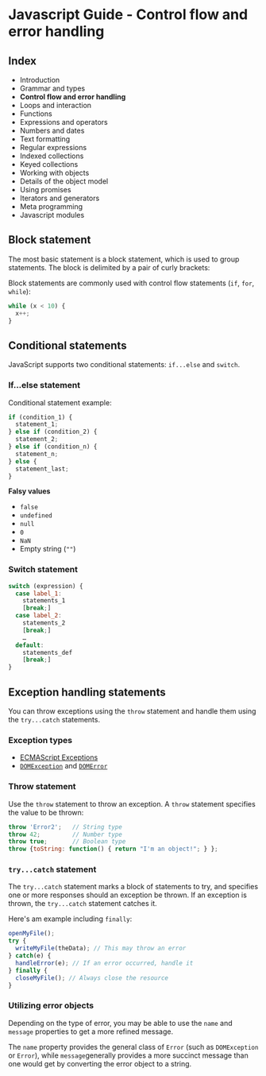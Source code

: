 # Javascript Guide - Control flow and error handling

## Index

- Introduction
- Grammar and types
- **Control flow and error handling**
- Loops and interaction
- Functions
- Expressions and operators
- Numbers and dates
- Text formatting
- Regular expressions
- Indexed collections
- Keyed collections
- Working with objects
- Details of the object model
- Using promises
- Iterators and generators
- Meta programming
- Javascript modules

## Block statement

The most basic statement is a block statement, which is used to group statements. The block is delimited by a pair of curly brackets:

Block statements are commonly used with control flow statements (`if`, `for`, `while`):

```javascript
while (x < 10) {
  x++;
}
```

## Conditional statements

JavaScript supports two conditional statements: `if...else` and `switch`.

### If...else statement

Conditional statement example:

```javascript
if (condition_1) {
  statement_1;
} else if (condition_2) {
  statement_2;
} else if (condition_n) {
  statement_n;
} else {
  statement_last;
} 
```

**Falsy values**

- `false`
- `undefined`
- `null`
- `0`
- `NaN`
- Empty string (`""`)

### Switch statement

```javascript
switch (expression) {
  case label_1:
    statements_1
    [break;]
  case label_2:
    statements_2
    [break;]
    …
  default:
    statements_def
    [break;]
}
```

## Exception handling statements

You can throw exceptions using the `throw` statement and handle them using the `try...catch` statements.

### Exception types

- [ECMAScript Exceptions](https://developer.mozilla.org/en-US/docs/Web/JavaScript/Reference/Global_Objects/Error#Error_types)
- [`DOMException`](https://developer.mozilla.org/en-US/docs/Web/API/DOMException) and [`DOMError`](https://developer.mozilla.org/en-US/docs/Web/API/DOMError)

### Throw statement

Use the `throw` statement to throw an exception. A `throw` statement specifies the value to be thrown:

```javascript
throw 'Error2';   // String type
throw 42;         // Number type
throw true;       // Boolean type
throw {toString: function() { return "I'm an object!"; } };
```

### `try...catch` statement

The `try...catch` statement marks a block of statements to try, and specifies one or more responses should an exception be thrown. If an exception is thrown, the `try...catch` statement catches it.

Here's am example including `finally`:

```javascript
openMyFile();
try {
  writeMyFile(theData); // This may throw an error
} catch(e) {  
  handleError(e); // If an error occurred, handle it
} finally {
  closeMyFile(); // Always close the resource
}
```

### Utilizing error objects

Depending on the type of error, you may be able to use the `name` and `message` properties to get a more refined message.

The `name` property provides the general class of `Error` (such as `DOMException` or `Error`), while `message`generally provides a more succinct message than one would get by converting the error object to a string.